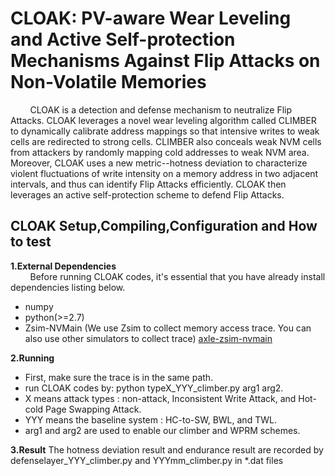 # CLOAK: PV-aware Wear Leveling and Active Self-protection Mechanisms Against Flip Attacks on Non-Volatile Memories


&#160; &#160; &#160; &#160; CLOAK is a detection and defense mechanism to neutralize Flip Attacks. CLOAK leverages a novel wear leveling algorithm called CLIMBER to dynamically calibrate address mappings so that intensive writes to weak cells are redirected to strong cells.  CLIMBER also conceals weak NVM cells from attackers by randomly mapping cold addresses to weak NVM area. Moreover, CLOAK uses a new metric--hotness deviation to characterize violent fluctuations of write intensity on a memory address in two adjacent intervals, and thus can identify Flip Attacks efficiently. CLOAK then leverages an active self-protection scheme to defend Flip Attacks.

CLOAK Setup,Compiling,Configuration and How to test
------------
**1.External Dependencies**  
&#160; &#160; &#160; &#160; Before running CLOAK codes, it's essential that you have already install dependencies listing below.
* numpy
* python(>=2.7)
* Zsim-NVMain (We use Zsim to collect memory access trace. You can also use other simulators to collect trace) [axle-zsim-nvmain](https://github.com/AXLEproject/axle-zsim-nvmain)

**2.Running**

* First, make sure the trace is in the same path.
* run CLOAK codes by: python typeX_YYY_climber.py arg1 arg2.
* X means attack types : non-attack, Inconsistent Write Attack, and Hot-cold Page Swapping Attack.
* YYY means the baseline system : HC-to-SW, BWL, and TWL.
* arg1 and arg2 are used to enable our climber and WPRM schemes.

**3.Result**
The hotness deviation result and endurance result are recorded by defenselayer_YYY_climber.py and YYYmm_climber.py in \*.dat files


